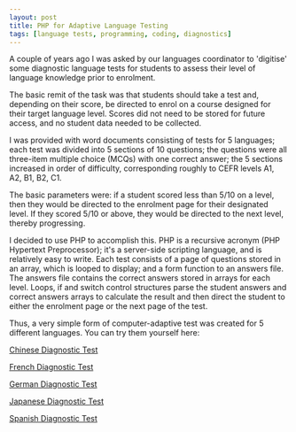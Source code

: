 ```yaml
---
layout: post
title: PHP for Adaptive Language Testing
tags: [language tests, programming, coding, diagnostics]
---
```


A couple of years ago I was asked by our languages coordinator to 'digitise' some diagnostic language tests for students to assess their level of language knowledge prior to enrolment. 

The basic remit of the task was that students should take a test and, depending on their score, be directed to enrol on a course designed for their target language level. Scores did not need to be stored for future access, and no student data needed to be collected.

I was provided with word documents consisting of tests for 5 languages; each test was divided into 5 sections of 10 questions; the questions were all three-item multiple choice (MCQs) with one correct answer; the 5 sections increased in order of difficulty, corresponding roughly to CEFR levels A1, A2, B1, B2, C1. 

The basic parameters were: if a student scored less than 5/10 on a level, then they would be directed to the enrolment page for their designated level. If they scored 5/10 or above, they would be directed to the next level, thereby progressing.

I decided to use PHP to accomplish this. PHP is a recursive acronym (PHP Hypertext Preprocessor); it's a server-side scripting language, and is relatively easy to write. Each test consists of a page of questions stored in an array, which is looped to display; and a form function to an answers file. The answers file contains the correct answers stored in arrays for each level. Loops, if and switch control structures parse the student answers and correct answers arrays to calculate the result and then direct the student to either the enrolment page or the next page of the test. 

Thus, a very simple form of computer-adaptive test was created for 5 different languages. You can try them yourself here:

[Chinese Diagnostic Test](http://qmlanguagecentre.on-rev.com/placement-tests/chinese/start.php)

[French Diagnostic Test](http://qmlanguagecentre.on-rev.com/placement-tests/french/start.php)

[German Diagnostic Test](http://qmlanguagecentre.on-rev.com/placement-tests/german/start.php)

[Japanese Diagnostic Test](http://qmlanguagecentre.on-rev.com/placement-tests/japanese/start.php)

[Spanish Diagnostic Test](http://qmlanguagecentre.on-rev.com/placement-tests/spanish/start.php)

